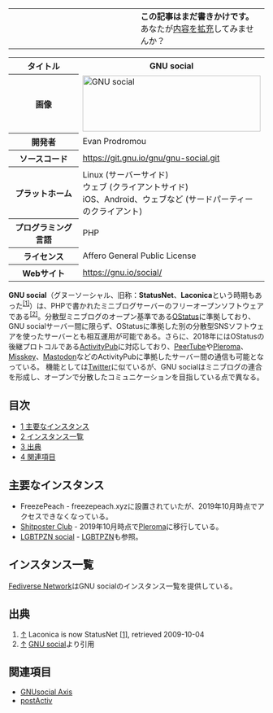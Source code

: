 <div>

<table>
<colgroup>
<col style="width: 50%" />
<col style="width: 50%" />
</colgroup>
<tbody>
<tr class="odd">
<td></td>
<td><strong>この記事はまだ書きかけです。</strong>
<div>
あなたが<a href="https://ja.mstdn.wiki/GNU_social&amp;action=edit" rel="nofollow">内容を拡充</a>してみませんか？
</div></td>
</tr>
</tbody>
</table>

<table>
<colgroup>
<col style="width: 50%" />
<col style="width: 50%" />
</colgroup>
<tbody>
<tr class="header">
<th>タイトル</th>
<th>GNU social</th>
</tr>

<tr class="odd">
<th>画像</th>
<td><a href="/%E3%83%95%E3%82%A1%E3%82%A4%E3%83%AB:GNU-social-logo.png" title="GNU social"><img src="/images/4/4b/GNU-social-logo.png" width="350" height="110" alt="GNU social" /></a></td>
</tr>
<tr class="even">
<th scope="row">開発者</th>
<td>Evan Prodromou</td>
</tr>
<tr class="odd">
<th scope="row">ソースコード</th>
<td><a href="https://git.gnu.io/gnu/gnu-social.git" rel="nofollow">https://git.gnu.io/gnu/gnu-social.git</a></td>
</tr>
<tr class="even">
<th scope="row">プラットホーム</th>
<td>Linux (サーバーサイド)<br />
ウェブ (クライアントサイド)<br />
iOS、Android、ウェブなど (サードパーティーのクライアント)</td>
</tr>
<tr class="odd">
<th scope="row">プログラミング言語</th>
<td>PHP</td>
</tr>
<tr class="even">
<th scope="row">ライセンス</th>
<td>Affero General Public License</td>
</tr>
<tr class="odd">
<th scope="row">Webサイト</th>
<td><a href="https://gnu.io/social/" rel="nofollow">https://gnu.io/social/</a></td>
</tr>
</tbody>
</table>

  
**GNU social**（グヌーソーシャル、旧称：**StatusNet**、**Laconica**という時期もあった<sup>[\[1\]](#cite_note-laconica-is-now-statusnet-1)</sup>）は、PHPで書かれたミニブログサーバーのフリーオープンソフトウェアである<sup>[\[2\]](#cite_note-2)</sup>。分散型ミニブログのオープン基準である[OStatus](/OStatus "OStatus")に準拠しており、GNU socialサーバー間に限らず、OStatusに準拠した別の分散型SNSソフトウェアを使ったサーバーとも相互運用が可能である。さらに、2018年にはOStatusの後継プロトコルである[ActivityPub](/ActivityPub "ActivityPub")に対応しており、[PeerTube](/PeerTube "PeerTube")や[Pleroma](/Pleroma "Pleroma")、[Misskey](/Misskey "Misskey")、[Mastodon](/Mastodon "Mastodon")などのActivityPubに準拠したサーバー間の通信も可能となっている。 機能としては[Twitter](/Twitter "Twitter")に似ているが、GNU socialはミニブログの連合を形成し、オープンで分散したコミュニケーションを目指している点で異なる。

<div>

<div lang="ja" dir="ltr">

## 目次

</div>

-   [1 主要なインスタンス](#.E4.B8.BB.E8.A6.81.E3.81.AA.E3.82.A4.E3.83.B3.E3.82.B9.E3.82.BF.E3.83.B3.E3.82.B9)
-   [2 インスタンス一覧](#.E3.82.A4.E3.83.B3.E3.82.B9.E3.82.BF.E3.83.B3.E3.82.B9.E4.B8.80.E8.A6.A7)
-   [3 出典](#.E5.87.BA.E5.85.B8)
-   [4 関連項目](#.E9.96.A2.E9.80.A3.E9.A0.85.E7.9B.AE)

</div>

## 主要なインスタンス

-   FreezePeach - freezepeach.xyzに設置されていたが、2019年10月時点でアクセスできなくなっている。
-   <a href="https://shitposter.club" rel="nofollow">Shitposter Club</a> - 2019年10月時点で[Pleroma](/Pleroma "Pleroma")に移行している。
-   <a href="https://social.pzn.lgbt" rel="nofollow">LGBTPZN social</a> - [LGBTPZN](/LGBTPZN "LGBTPZN")も参照。

## インスタンス一覧

[Fediverse Network](/Fediverse_Network "Fediverse Network")はGNU socialのインスタンス一覧を提供している。

## 出典

<div>

1.  [↑](#cite_ref-laconica-is-now-statusnet_1-0) Laconica is now StatusNet <a href="http://status.net/2009/08/28/laconica-is-now-statusnet/" rel="nofollow">[1]</a>, retrieved 2009-10-04
2.  [↑](#cite_ref-2) [GNU social](https://ja.wikipedia.org/wiki/GNU_social "w:GNU social")より引用

</div>

## 関連項目

-   [GNUsocial Axis](/GNUsocial_Axis "GNUsocial Axis")
-   [postActiv](/PostActiv "PostActiv")

</div>
